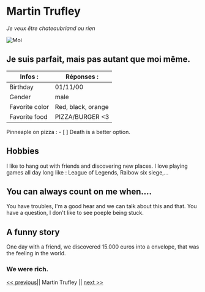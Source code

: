 # Martin Trufley

*Je veux être chateaubriand ou rien*

![Moi](https://media-exp1.licdn.com/dms/image/C4E03AQEo9Tu_WDteoQ/profile-displayphoto-shrink_800_800/0/1621891314779?e=1627516800&v=beta&t=lCZmvOgKc_sXY_NYIZgx9W2WTiStYvu72LypGxoxyMw) 

## **Je suis parfait, mais pas autant que moi même.**

Infos :  | Réponses :
-------- | ----------
Birthday | 01/11/00
Gender | male
Favorite color | Red, black, orange
Favorite food | PIZZA/BURGER <3

Pinneaple on pizza : - [ ] Death is a better option.

## Hobbies

I like to hang out with friends and discovering new places.
I love playing games all day long like : League of Legends, Raibow six siege,...

## You can always count on me when....

You have troubles, I'm a good hear and we can talk about this and that.
You have a question, I don't like to see poeple being stuck.

## A funny story

One day with a friend, we discovered 15.000 euros into a envelope, that was the feeling in the world.

### We were rich.

 [<< previous](https://github.com/marianne-79/challenge-markdown/blob/main/markdown.md)|| Martin Trufley || [next >>](https://github.com/mathieuxder/challenge-markdown/blob/main/README.md)